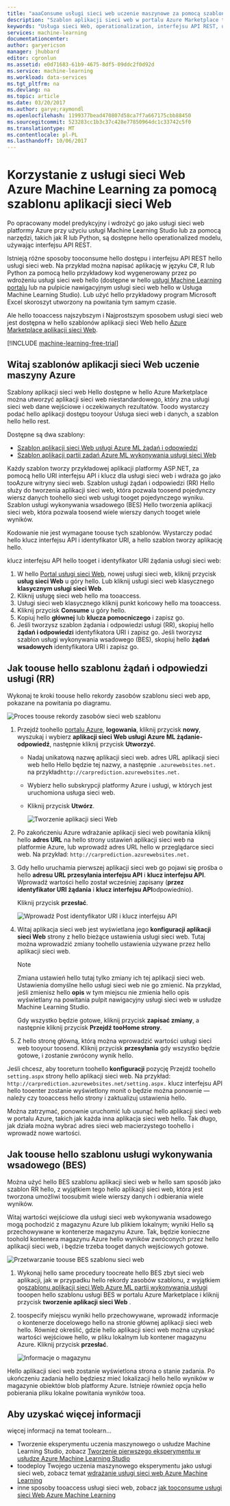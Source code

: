 ```yaml
---
title: "aaaConsume usługi sieci web uczenie maszynowe za pomocą szablonu aplikacji sieci web | Dokumentacja firmy Microsoft"
description: "Szablon aplikacji sieci web w portalu Azure Marketplace tooconsume usługi sieci web predykcyjnej w usłudze Azure Machine Learning."
keywords: "Usługa sieci Web, operationalization, interfejsu API REST, uczenia maszynowego"
services: machine-learning
documentationcenter: 
author: garyericson
manager: jhubbard
editor: cgronlun
ms.assetid: e0d71683-61b9-4675-8df5-09ddc2f0d92d
ms.service: machine-learning
ms.workload: data-services
ms.tgt_pltfrm: na
ms.devlang: na
ms.topic: article
ms.date: 03/20/2017
ms.author: garye;raymondl
ms.openlocfilehash: 1199377bead470807d58ca7f7a667175cbb88450
ms.sourcegitcommit: 523283cc1b3c37c428e77850964dc1c33742c5f0
ms.translationtype: MT
ms.contentlocale: pl-PL
ms.lasthandoff: 10/06/2017
---
```

# <a name="consume-an-azure-machine-learning-web-service-with-a-web-app-template"></a>Korzystanie z usługi sieci Web Azure Machine Learning za pomocą szablonu aplikacji sieci Web

Po opracowany model predykcyjny i wdrożyć go jako usługi sieci web platformy Azure przy użyciu usługi Machine Learning Studio lub za pomocą narzędzi, takich jak R lub Python, są dostępne hello operationalized modelu, używając interfejsu API REST.

Istnieją różne sposoby tooconsume hello dostępu i interfejsu API REST hello usługi sieci web. Na przykład można napisać aplikację w języku C#, R lub Python za pomocą hello przykładowy kod wygenerowany przez po wdrożeniu usługi sieci web hello (dostępne w hello [usługi Machine Learning portalu](https://services.azureml.net/quickstart) lub na pulpicie nawigacyjnym usługi sieci web hello w Usługa Machine Learning Studio). Lub użyć hello przykładowy program Microsoft Excel skoroszyt utworzony na powitania tym samym czasie.

Ale hello tooaccess najszybszym i Najprostszym sposobem usługi sieci web jest dostępna w hello szablonów aplikacji sieci Web hello [Azure Marketplace aplikacji sieci Web](https://azure.microsoft.com/marketplace/web-applications/all/).

[!INCLUDE [machine-learning-free-trial](../../includes/machine-learning-free-trial.md)]

## <a name="hello-azure-machine-learning-web-app-templates"></a>Witaj szablonów aplikacji sieci Web uczenie maszyny Azure
Szablony aplikacji sieci web Hello dostępne w hello Azure Marketplace można utworzyć aplikacji sieci web niestandardowego, który zna usługi sieci web dane wejściowe i oczekiwanych rezultatów. Toodo wystarczy podać hello aplikacji dostępu tooyour Usługa sieci web i danych, a szablon hello hello rest.

Dostępne są dwa szablony:

* [Szablon aplikacji sieci Web usługi Azure ML żądań i odpowiedzi](https://azure.microsoft.com/marketplace/partners/microsoft/azuremlaspnettemplateforrrs/)
* [Szablon aplikacji partii zadań Azure ML wykonywania usługi sieci Web](https://azure.microsoft.com/marketplace/partners/microsoft/azuremlbeswebapptemplate/)

Każdy szablon tworzy przykładowej aplikacji platformy ASP.NET, za pomocą hello URI interfejsu API i klucz dla usługi sieci web i wdraża go jako tooAzure witryny sieci web. Szablon usługi żądań i odpowiedzi (RR) Hello służy do tworzenia aplikacji sieci web, która pozwala toosend pojedynczy wiersz danych toohello sieci web usługi tooget pojedynczego wyniku. Szablon usługi wykonywania wsadowego (BES) Hello tworzenia aplikacji sieci web, która pozwala toosend wiele wierszy danych tooget wiele wyników.

Kodowanie nie jest wymagane toouse tych szablonów. Wystarczy podać hello klucz interfejsu API i identyfikator URI, a hello szablon tworzy aplikację hello.

klucz interfejsu API hello tooget i identyfikator URI żądania usługi sieci web:

1. W hello [Portal usługi sieci Web](https://services.azureml.net/quickstart), nowej usługi sieci web, kliknij przycisk **usług sieci Web** u góry hello. Lub kliknij usługi sieci web klasycznego **klasycznym usługi sieci Web**.
2. Kliknij usługę sieci web hello ma tooaccess.
3. Usługi sieci web klasycznego kliknij punkt końcowy hello ma tooaccess.
4. Kliknij przycisk **Consume** u góry hello.
5. Kopiuj hello **głównej** lub **klucza pomocniczego** i zapisz go.
6. Jeśli tworzysz szablon żądania i odpowiedzi usługi (RR), skopiuj hello **żądań i odpowiedzi** identyfikatora URI i zapisz go. Jeśli tworzysz szablon usługi wykonywania wsadowego (BES), skopiuj hello **żądań wsadowych** identyfikatora URI i zapisz go.


## <a name="how-toouse-hello-request-response-service-rrs-template"></a>Jak toouse hello szablonu żądań i odpowiedzi usługi (RR)
Wykonaj te kroki toouse hello rekordy zasobów szablonu sieci web app, pokazane na powitania po diagramu.

![Proces toouse rekordy zasobów sieci web szablonu][image1]


<!--    ![API Key][image3] -->

<!-- This value will look like this:
   
        https://ussouthcentral.services.azureml.net/workspaces/<workspace-id>/services/<service-id>/execute?api-version=2.0&details=true
   
    ![Request URI][image4] -->

1. Przejdź toohello [portalu Azure](https://portal.azure.com), **logowania**, kliknij przycisk **nowy**, wyszukaj i wybierz **aplikacji sieci Web usługi Azure ML żądanie-odpowiedź**, następnie kliknij przycisk **Utworzyć**. 
   
   * Nadaj unikatową nazwę aplikacji sieci web. adres URL aplikacji sieci web hello Hello będzie tej nazwy, a następnie `.azurewebsites.net.` na przykład`http://carprediction.azurewebsites.net.`
   * Wybierz hello subskrypcji platformy Azure i usługi, w których jest uruchomiona usługa sieci web.
   * Kliknij przycisk **Utwórz**.
     
     ![Tworzenie aplikacji sieci Web][image5]

4. Po zakończeniu Azure wdrażanie aplikacji sieci web powitania kliknij hello **adres URL** na hello strony ustawień aplikacji sieci web na platformie Azure, lub wprowadź adres URL hello w przeglądarce sieci web. Na przykład: `http://carprediction.azurewebsites.net.`
5. Gdy hello uruchamia pierwszej aplikacji sieci web go pojawi się prośba o hello **adresu URL przesyłania interfejsu API** i **klucz interfejsu API**.
   Wprowadź wartości hello został wcześniej zapisany (**przez identyfikator URI żądania** i **klucz interfejsu API**odpowiednio).
     
     Kliknij przycisk **przesłać**.
     
     ![Wprowadź Post identyfikator URI i klucz interfejsu API][image6]

6. Witaj aplikacja sieci web jest wyświetlana jego **konfiguracji aplikacji sieci Web** strony z hello bieżące ustawienia usługi sieci web. Tutaj można wprowadzić zmiany toohello ustawienia używane przez hello aplikacji sieci web.
   
   > [!NOTE]
   > Zmiana ustawień hello tutaj tylko zmiany ich tej aplikacji sieci web. Ustawienia domyślne hello usługi sieci web nie go zmienić. Na przykład, jeśli zmienisz hello **opis** w tym miejscu nie zmienia hello opis wyświetlany na powitania pulpit nawigacyjny usługi sieci web w usłudze Machine Learning Studio.
   > 
   > 
   
    Gdy wszystko będzie gotowe, kliknij przycisk **zapisać zmiany**, a następnie kliknij przycisk **Przejdź tooHome strony**.

7. Z hello stronę główną, którą można wprowadzić wartości usługi sieci web tooyour toosend. Kliknij przycisk **przesyłania** gdy wszystko będzie gotowe, i zostanie zwrócony wynik hello.

Jeśli chcesz, aby tooreturn toohello **konfiguracji** pozycję Przejdź toohello `setting.aspx` strony hello aplikacji sieci web. Na przykład: `http://carprediction.azurewebsites.net/setting.aspx.` klucz interfejsu API hello tooenter zostanie wyświetlony monit o będzie można ponownie — należy czy tooaccess hello strony i zaktualizuj ustawienia hello.

Można zatrzymać, ponownie uruchomić lub usunąć hello aplikacji sieci web w portalu Azure, takich jak każda inna aplikacja sieci web hello. Tak długo, jak działa można wybrać adres sieci web macierzystego toohello i wprowadź nowe wartości.

## <a name="how-toouse-hello-batch-execution-service-bes-template"></a>Jak toouse hello szablonu usługi wykonywania wsadowego (BES)
Można użyć hello BES szablonu aplikacji sieci web w hello sam sposób jako szablon RR hello, z wyjątkiem tego hello aplikacji sieci web, która jest tworzona umożliwi toosubmit wiele wierszy danych i odbierania wiele wyników.

Witaj wartości wejściowe dla usługi sieci web wykonywania wsadowego mogą pochodzić z magazynu Azure lub plikiem lokalnym; wyniki Hello są przechowywane w kontenerze magazynu Azure.
Tak, będzie konieczne toohold kontenera magazynu Azure hello wyników zwróconych przez hello aplikacji sieci web, i będzie trzeba tooget danych wejściowych gotowe.

![Przetwarzanie toouse BES szablonu sieci web][image2]

1. Wykonaj hello same procedury toocreate hello BES zbyt sieci web aplikacji, jak w przypadku hello rekordy zasobów szablonu, z wyjątkiem go[szablonu aplikacji sieci Web Azure ML partii wykonywania usługi](https://azure.microsoft.com/marketplace/partners/microsoft/azuremlbeswebapptemplate/) tooopen hello szablonu usługi BES w portalu Azure Marketplace i kliknij przycisk **tworzenie aplikacji sieci Web** .

2. toospecify miejscu wyniki hello przechowywane, wprowadź informacje o kontenerze docelowego hello na stronie głównej aplikacji sieci web hello. Również określić, gdzie hello aplikacji sieci web można uzyskać wartości wejściowe hello, w pliku lokalnym lub kontener magazynu Azure.
   Kliknij przycisk **przesłać**.
   
    ![Informacje o magazynu][image7]

Hello aplikacji sieci web zostanie wyświetlona strona o stanie zadania.
Po ukończeniu zadania hello będziesz mieć lokalizacji hello hello wyników w magazynie obiektów blob platformy Azure. Istnieje również opcja hello pobierania pliku lokalne powitania wyników tooa.

## <a name="for-more-information"></a>Aby uzyskać więcej informacji
więcej informacji na temat toolearn...

* Tworzenie eksperymentu uczenia maszynowego o usłudze Machine Learning Studio, zobacz [Tworzenie pierwszego eksperymentu w usłudze Azure Machine Learning Studio](machine-learning-create-experiment.md)
* toodeploy Twojego uczenia maszynowego eksperymentu jako usługi sieci web, zobacz temat [wdrażanie usługi sieci web Azure Machine Learning](machine-learning-publish-a-machine-learning-web-service.md)
* inne sposoby tooaccess usługi sieci web, zobacz [jak tooconsume usługi sieci Web Azure Machine Learning](machine-learning-consume-web-services.md)

[image1]: media/machine-learning-consume-web-service-with-web-app-template/rrs-web-template-flow.png
[image2]: media/machine-learning-consume-web-service-with-web-app-template/bes-web-template-flow.png
[image3]: media/machine-learning-consume-web-service-with-web-app-template/api-key.png
[image4]: media/machine-learning-consume-web-service-with-web-app-template/post-uri.png
[image5]: media/machine-learning-consume-web-service-with-web-app-template/create-web-app.png
[image6]: media/machine-learning-consume-web-service-with-web-app-template/web-service-info.png
[image7]: media/machine-learning-consume-web-service-with-web-app-template/storage.png
